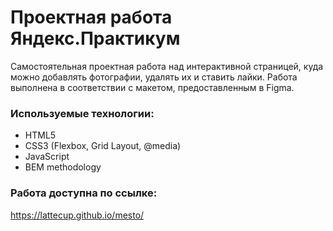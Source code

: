 # Проектная работа Яндекс.Практикум
Самостоятельная проектная работа над интерактивной страницей, куда можно добавлять фотографии, удалять их и ставить лайки. Работа выполнена в соответствии с макетом, предоставленным в Figma.
### Используемые технологии:
* HTML5
* CSS3 (Flexbox, Grid Layout, @media)
* JavaScript
* BEM methodology
### Работа доступна по ссылке:
https://lattecup.github.io/mesto/
